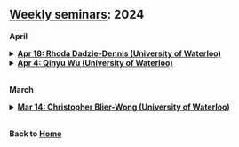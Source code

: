 ## [Weekly seminars](./index.md): 2024

<body>

<b>April</b>
<details>
      <summary><u><b>Apr 18: Rhoda Dadzie-Dennis (University of Waterloo)  </b></u></summary>
        <ol>
          <blockquote>
            <p><b> Title: Portfolio decarbonization </b></p>
            <p><b> Speaker: Rhoda Dadzie-Dennis (PhD Candidate, University of Waterloo) </b></p>
            <p><b> Time:  15:00 - 16:00 pm, Apr 18, 2024 (Thu) </b></p>
            <p><b> Location: M3 3127 </b></p>
            <p><b> Abstract: Research by Deng et al.(2023) suggests that, amid the Russia-Ukraine conflict, stocks with higher transition risk demonstrated better performance, indicating an expected deceleration in the transition process. This trend was notably more significant in the US compared to Europe. Also, with the recent outperformance of the energy sector, there is a huge backlash from plan participants against pension plans that decide to divest. A recent example is the New York City Pension Funds being sued for divesting from fossil fuels. With the rise of the divestment movement and the escalation of climate-related demonstrations, managers of pension plans find themselves at a critical juncture. Some plan participants argue that the sole purpose of pension plans is to enhance the wealth of their participants. Meanwhile, others contend that the fiduciary duty of pension plans includes promoting sustainability. Additionally, some participants agree that the primary goal of plans is wealth maximization but emphasize that this objective extends beyond the short term to encompass long-term considerations. They argue that since there are policies incentivizing sustainability, investing in sustainable stocks becomes imperative. Pension plans now face a pivotal decision between optimizing short-term returns or divesting from carbon-intensive sectors. In this research, we conduct a numerical experiment that explores the different opinions of these pension plan participants. </b></p>
          </blockquote>
        </ol>
</details>  

<details>
      <summary><u><b>Apr 4: Qinyu Wu (University of Waterloo)  </b></u></summary>
        <ol>
          <blockquote>
            <p><b> Title: Duet expectile preferences </b></p>
            <p><b> Speaker: Qinyu Wu (Postdoc Fellow, University of Waterloo) </b></p>
            <p><b> Time:  15:00 - 16:00 pm, Apr 4, 2024 (Thu) </b></p>
            <p><b> Location: M3 3127 </b></p>
            <p><b> Abstract: We introduce a novel axiom of co-loss aversion for a preference relation over the space of acts, represented by measurable functions in a suitable measurable space. This axioms means that the decision maker, facing the sum of two acts, dislikes the situation where both acts realize as losses simultaneously.  Our main result is that, under strict monotonicity and continuity, the axiom of co-loss aversion characterizes preference relations represented by a new class of functionals, which we call the duet expectiles. A duet expectile involves two endogenous probability measures, and it becomes a usual expectile, a statistical quantity popular in regression and risk measures, when these two probability measures coincide.  We discuss properties of duet expectiles and connections with fundamental concepts including probabilistic sophistication, risk aversion, and uncertainty aversion. </b></p>
          </blockquote>
        </ol>
</details>  

<br>

<b>March</b>
<details>
      <summary><u><b>Mar 14: Christopher Blier-Wong (University of Waterloo)  </b></u></summary>
        <ol>
          <blockquote>
            <p><b> Title: A representation-learning approach for insurance pricing with images </b></p>
            <p><b> Speaker: Christopher Blier-Wong (Postdoc Fellow, University of Waterloo) </b></p>
            <p><b> Time:  15:00 - 16:00 pm, Mar 14, 2024 (Thu) </b></p>
            <p><b> Location: M3 3127 </b></p>
            <p><b> Abstract: Unstructured data are a promising new source of information that insurance companies may use to understand their risk portfolio better and improve the customer experience. However, these novel data sources are difficult to incorporate into existing ratemaking frameworks due to the size and format of the unstructured data. This paper proposes a framework to use street view imagery within a generalized linear model. To do so, we use representation learning to extract an embedding vector containing useful information from the image. This embedding is dense and low-dimensional, making it appropriate to use within existing ratemaking models. We find that there is useful information included in street view imagery to predict the frequency of claims for certain types of perils. This model can be used as-is in a ratemaking framework but also opens the door to future empirical research on attempting to extract which characteristics within the image leads to increased or decreased predicted claim frequencies. Throughout, we discuss the practical difficulties (technical and social) of using this type of data for insurance pricing.
          </blockquote>
        </ol>
</details>  
</body>
<br>

<b>Back to [Home](./index.md)</b>
